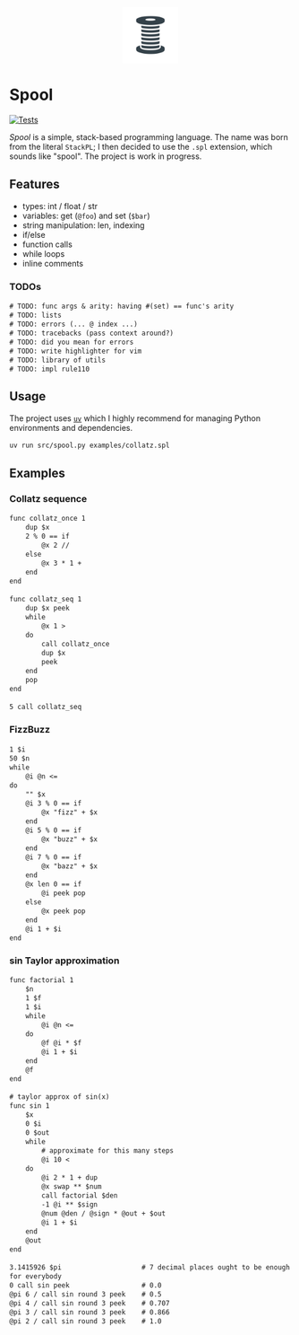 <p align="center">
    <img src="./assets/spool.png" width="100px" style="vertical-align: middle;" />
</p>

# Spool
[![Tests](https://github.com/alexandru-dinu/spool/actions/workflows/main.yml/badge.svg)](https://github.com/alexandru-dinu/spool/actions/workflows/main.yml)

*Spool* is a simple, stack-based programming language.
The name was born from the literal `StackPL`; I then decided to use the `.spl` extension, which sounds like "spool".
The project is work in progress.

## Features
- types: int / float / str
- variables: get (`@foo`) and set (`$bar`)
- string manipulation: len, indexing
- if/else
- function calls
- while loops
- inline comments

### TODOs
<!-- MDUP:BEG (CMD:make todo) -->
```
# TODO: func args & arity: having #(set) == func's arity
# TODO: lists
# TODO: errors (... @ index ...)
# TODO: tracebacks (pass context around?)
# TODO: did you mean for errors
# TODO: write highlighter for vim
# TODO: library of utils
# TODO: impl rule110
```
<!-- MDUP:END -->

## Usage
The project uses [`uv`](https://docs.astral.sh/uv/) which I highly recommend for managing Python environments and dependencies.
```sh
uv run src/spool.py examples/collatz.spl
```

## Examples
### Collatz sequence
<!-- MDUP:BEG (CMD:cat examples/collatz.spl) -->
```
func collatz_once 1
    dup $x
    2 % 0 == if
        @x 2 //
    else
        @x 3 * 1 +
    end
end

func collatz_seq 1
    dup $x peek
    while
        @x 1 >
    do
        call collatz_once
        dup $x
        peek
    end
    pop
end

5 call collatz_seq
```
<!-- MDUP:END -->

### FizzBuzz
<!-- MDUP:BEG (CMD:cat examples/fizzbuzz.spl) -->
```
1 $i
50 $n
while
    @i @n <=
do
    "" $x
    @i 3 % 0 == if
        @x "fizz" + $x
    end
    @i 5 % 0 == if
        @x "buzz" + $x
    end
    @i 7 % 0 == if
        @x "bazz" + $x
    end
    @x len 0 == if
        @i peek pop
    else
        @x peek pop
    end
    @i 1 + $i
end
```
<!-- MDUP:END -->

### sin Taylor approximation
<!-- MDUP:BEG (CMD:cat examples/sin_approx.spl) -->
```
func factorial 1
    $n
    1 $f
    1 $i
    while
        @i @n <=
    do
        @f @i * $f
        @i 1 + $i
    end
    @f
end

# taylor approx of sin(x)
func sin 1
    $x
    0 $i
    0 $out
    while
        # approximate for this many steps
        @i 10 <
    do
        @i 2 * 1 + dup
        @x swap ** $num
        call factorial $den
        -1 @i ** $sign
        @num @den / @sign * @out + $out
        @i 1 + $i
    end
    @out
end

3.1415926 $pi                    # 7 decimal places ought to be enough for everybody
0 call sin peek                  # 0.0
@pi 6 / call sin round 3 peek    # 0.5
@pi 4 / call sin round 3 peek    # 0.707
@pi 3 / call sin round 3 peek    # 0.866
@pi 2 / call sin round 3 peek    # 1.0
```
<!-- MDUP:END -->
